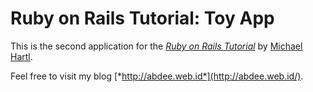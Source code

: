 # Ruby on Rails Tutorial: Toy App

This is the second application for the
[*Ruby on Rails Tutorial*](http://www.railstutorial.org/)
by [Michael Hartl](http://www.michaelhartl.com/).

Feel free to visit my blog
[*http://abdee.web.id*](http://abdee.web.id/).
